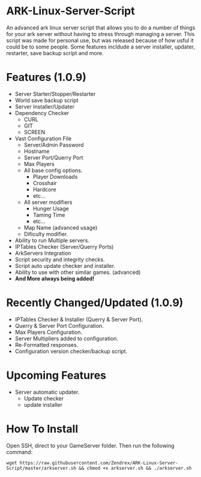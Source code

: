 # ARK-Linux-Server-Script
An advanced ark linux server script that allows you to do a number of things for your ark server without having to stress through managing a server. This script was made for personal use, but was released because of how usful it could be to some people. Some features incldude a server installer, updater, restarter, save backup script and more.

# Features (1.0.9)
- Server Starter/Stopper/Restarter
- World save backup script
- Server Installer/Updater
- Dependency Checker
  - CURL
  - GIT
  - SCREEN
- Vast Configuration File
  - Server/Admin Password
  - Hostname
  - Server Port/Querry Port
  - Max Players
  - All base config options.
    - Player Downloads
    - Crosshair
    - Hardcore
    - etc...
  - All server modifiers
    - Hunger Usage
    - Taming Time
    - etc...
  - Map Name (advanced usage)
  - Dificulty modifier.
- Ability to run Multiple servers.
- IPTables Checker (Server/Querry Ports)
- ArkServers Integration
- Script security and integrity checks.
- Script auto update checker and installer.
- Ability to use with other similar games. (advanced)
- **And More always being added!**


# Recently Changed/Updated (1.0.9)
- IPTables Checker & Installer (Querry & Server Port).
- Querry & Server Port Configuration.
- Max Players Configuration.
- Server Multipliers added to configuration.
- Re-Formatted responses.
- Configuration version checker/backup script.

# Upcoming Features
- Server automatic updater.
  - Update checker
  - update installer

# How To Install
Open SSH, direct to your GameServer folder. Then run the following command:
````
wget https://raw.githubusercontent.com/Zendrex/ARK-Linux-Server-Script/master/arkserver.sh && chmod +x arkserver.sh && ./arkserver.sh
````
